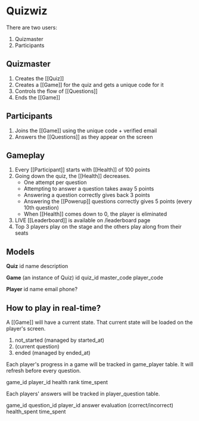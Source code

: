 # Quizwiz

There are two users:

1. Quizmaster
2. Participants

## Quizmaster

1. Creates the [[Quiz]]
2. Creates a [[Game]] for the quiz and gets a unique code for it
3. Controls the flow of [[Questions]]
4. Ends the [[Game]]

## Participants

1. Joins the [[Game]] using the unique code + verified email
2. Answers the [[Questions]] as they appear on the screen

## Gameplay

1. Every [[Participant]] starts with [[Health]] of 100 points
2. Going down the quiz, the [[Health]] decreases.
    - One attempt per question
    - Attempting to answer a question takes away 5 points
    - Answering a question correctly gives back 3 points
    - Answering the [[Powerup]] questions correctly gives 5 points (every 10th question)
    - When [[Health]] comes down to 0, the player is eliminated
3. LIVE [[Leaderboard]] is available on /leaderboard page
4. Top 3 players play on the stage and the others play along from their seats

## Models

**Quiz**
id
name
description

**Game** (an instance of Quiz)
id
quiz_id
master_code
player_code

**Player**
id
name
email
phone?

## How to play in real-time?

A [[Game]] will have a current state. That current state will be loaded on the player's screen.

1. not_started (managed by started_at)
2. (current question)
3. ended (managed by ended_at)

Each player's progress in a game will be tracked in game_player table. It will refresh before every question.

game_id
player_id
health
rank
time_spent

Each players' answers will be tracked in player_question table.

game_id
question_id
player_id
answer
evaluation (correct/incorrect)
health_spent
time_spent
